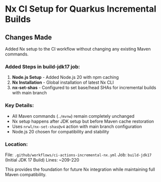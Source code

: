 # Nx CI Setup for Quarkus Incremental Builds

## Changes Made

Added Nx setup to the CI workflow without changing any existing Maven commands.

### Added Steps in build-jdk17 job:

1. **Node.js Setup** - Added Node.js 20 with npm caching
2. **Nx Installation** - Global installation of latest Nx CLI 
3. **nx-set-shas** - Configured to set base/head SHAs for incremental builds with main branch

### Key Details:

- All Maven commands (`./mvnw`) remain completely unchanged
- Nx setup happens after JDK setup but before Maven cache restoration
- Uses `nrwl/nx-set-shas@v4` action with main branch configuration
- Node.js 20 chosen for compatibility and stability

### Location:

File: `.github/workflows/ci-actions-incremental-nx.yml`
Job: `build-jdk17` (Initial JDK 17 Build)
Lines: ~209-220

This provides the foundation for future Nx integration while maintaining full Maven compatibility.